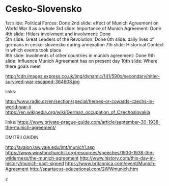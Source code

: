 # Cesko-Slovensko

1st slide: Political Forces: Done
2nd slide: effect of Munich Agreement on World War II as a whole 
3rd slide: Importance of Munich Agreement: Done
4th slide: Hitlers involvment and involvment: Done    
5th slide: Great Leaders of the Revolution: Done
6th slide: daily lives of germans in cesko-slovensko during annexation
7th slide: Historical Context in which events took place   
8th slide: Involments of other countries in munich agreement:  Done
9th slide: Influence Munich Agreement has on present day 
10th slide: Where there goals meet 


http://cdn.images.express.co.uk/img/dynamic/141/590x/secondary/hitler-survived-war-escaped-364608.jpg

links:

http://www.radio.cz/en/section/special/heroes-or-cowards-czechs-in-world-war-ii
https://en.wikipedia.org/wiki/German_occupation_of_Czechoslovakia


links:
https://www.private-prague-guide.com/article/september-30-1938-the-munich-agreement/

DMITRII GAIDIN

http://avalon.law.yale.edu/imt/munich1.asp
https://www.winstonchurchill.org/resources/speeches/1930-1938-the-wilderness/the-munich-agreement
http://www.history.com/this-day-in-history/munich-pact-signed
https://www.britannica.com/event/Munich-Agreement
http://spartacus-educational.com/2WWmunich.htm

z
